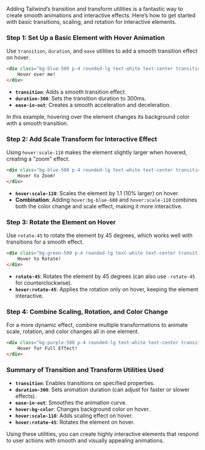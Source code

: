 Adding Tailwind’s transition and transform utilities is a fantastic way to create smooth animations and interactive effects. Here’s how to get started with basic transitions, scaling, and rotation for interactive elements.

### Step 1: Set Up a Basic Element with Hover Animation

Use `transition`, `duration`, and `ease` utilities to add a smooth transition effect on hover.

```html
<div class="bg-blue-500 p-4 rounded-lg text-white text-center transition duration-300 ease-in-out hover:bg-blue-600">
    Hover over me!
</div>
```

- **`transition`**: Adds a smooth transition effect.
- **`duration-300`**: Sets the transition duration to 300ms.
- **`ease-in-out`**: Creates a smooth acceleration and deceleration.

In this example, hovering over the element changes its background color with a smooth transition.

### Step 2: Add Scale Transform for Interactive Effect

Using `hover:scale-110` makes the element slightly larger when hovered, creating a "zoom" effect.

```html
<div class="bg-blue-500 p-4 rounded-lg text-white text-center transition duration-300 ease-in-out hover:bg-blue-600 hover:scale-110">
    Hover to Zoom!
</div>
```

- **`hover:scale-110`**: Scales the element by 1.1 (10% larger) on hover.
- **Combination**: Adding `hover:bg-blue-600` and `hover:scale-110` combines both the color change and scale effect, making it more interactive.

### Step 3: Rotate the Element on Hover

Use `rotate-45` to rotate the element by 45 degrees, which works well with transitions for a smooth effect.

```html
<div class="bg-green-500 p-4 rounded-lg text-white text-center transition duration-300 ease-in-out hover:rotate-45">
    Hover to Rotate!
</div>
```

- **`rotate-45`**: Rotates the element by 45 degrees (can also use `-rotate-45` for counterclockwise).
- **`hover:rotate-45`**: Applies the rotation only on hover, keeping the element interactive.

### Step 4: Combine Scaling, Rotation, and Color Change

For a more dynamic effect, combine multiple transformations to animate scale, rotation, and color changes all in one element.

```html
<div class="bg-purple-500 p-4 rounded-lg text-white text-center transition duration-300 ease-in-out hover:bg-purple-600 hover:scale-110 hover:rotate-45">
    Hover for Full Effect!
</div>
```

### Summary of Transition and Transform Utilities Used

- **`transition`**: Enables transitions on specified properties.
- **`duration-300`**: Sets animation duration (can adjust for faster or slower effects).
- **`ease-in-out`**: Smoothes the animation curve.
- **`hover:bg-color`**: Changes background color on hover.
- **`hover:scale-110`**: Adds scaling effect on hover.
- **`hover:rotate-45`**: Rotates the element on hover.

Using these utilities, you can create highly interactive elements that respond to user actions with smooth and visually appealing animations.
